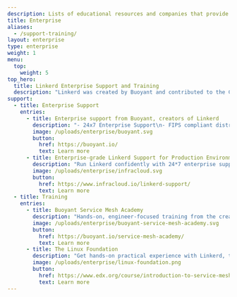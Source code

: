 ```yaml
---
description: Lists of educational resources and companies that provide commercial support for Linkerd.
title: Enterprise
aliases:
  - /support-training/
layout: enterprise
type: enterprise
weight: 1
menu:
  top:
    weight: 5
top_hero:
  title: Linkerd Enterprise Support and Training
  description: "Linkerd was created by Buoyant and contributed to the Cloud Native Computing Foundation in 2017. It was the first service mesh to achieve graduated status, and today powers the critical production systems of enterprises around the world.\n\nHere, you'll find commercial products, support, and training for Linkerd."
support:
  - title: Enterprise Support
    entries:
      - title: Enterprise support from Buoyant, creators of Linkerd
        description: "- 24x7 Enterprise Support\n- FIPS compliant distribution\n- Support, training, architectural reviews, and more"
        image: /uploads/enterprise/buoyant.svg
        button:
          href: https://buoyant.io/
          text: Learn more
      - title: Enterprise-grade Linkerd Support for Production Environment
        description: "Run Linkerd confidently with 24*7 enterprise support from the officially recognized commercial services Linkerd partner."
        image: /uploads/enterprise/infracloud.svg
        button:
          href: https://www.infracloud.io/linkerd-support/
          text: Learn more
  - title: Training
    entries:
      - title: Buoyant Service Mesh Academy
        description: "Hands-on, engineer-focused training from the creators of the service mesh. Self-paced courses and monthly live workshops providing hands-on training on Linkerd and related CNCF projects."
        image: /uploads/enterprise/buoyant-service-mesh-academy.svg
        button:
          href: https://buoyant.io/service-mesh-academy/
          text: Learn more
      - title: The Linux Foundation
        description: "Get hands-on practical experience with Linkerd, the open source, open governance, ultralight CNCF service mesh for Kubernetes with this self-paced course."
        image: /uploads/enterprise/linux-foundation.png
        button:
          href: https://www.edx.org/course/introduction-to-service-mesh-with-linkerd
          text: Learn more
---
```


